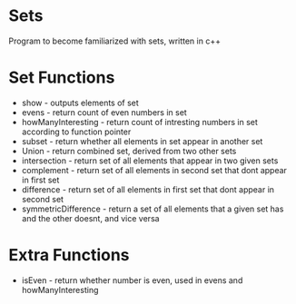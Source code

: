 # Sets
Program to become familiarized with sets, written in c++

# Set Functions
* show - outputs elements of set
* evens - return count of even numbers in set
* howManyInteresting - return count of intresting numbers in set according to function pointer
* subset - return whether all elements in set appear in another set
* Union - return combined set, derived from two other sets
* intersection - return set of all elements that appear in two given sets
* complement - return set of all elements in second set that dont appear in first set
* difference - return set of all elements in first set that dont appear in second set
* symmetricDifference - return a set of all elements that a given set has and the other doesnt, and vice versa

# Extra Functions
* isEven - return whether number is even, used in evens and howManyInteresting
